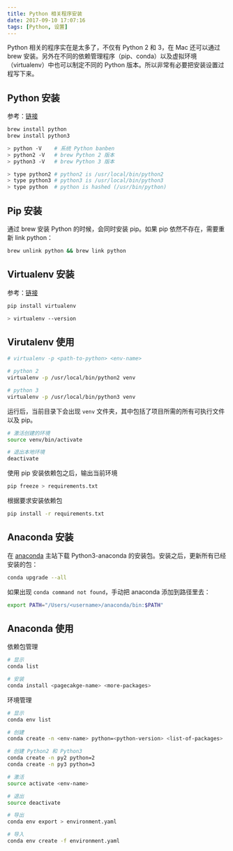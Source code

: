 ```yaml
---
title: Python 相关程序安装
date: 2017-09-10 17:07:16
tags: [Python, 设置]
---
```


Python 相关的程序实在是太多了，不仅有 Python 2 和 3，在 Mac 还可以通过 brew 安装。另外在不同的依赖管理程序（pip、conda）以及虚拟环境（virtualenv）中也可以制定不同的 Python 版本。所以非常有必要把安装设置过程写下来。

## Python 安装

参考：[链接](http://docs.python-guide.org/en/latest/starting/install/osx/)

```sh
brew install python
brew install python3

> python -V    # 系统 Python banben
> python2 -V   # brew Python 2 版本
> python3 -V   # brew Python 3 版本

> type python2 # python2 is /usr/local/bin/python2
> type python3 # python3 is /usr/local/bin/python3
> type python  # python is hashed (/usr/bin/python)
```

## Pip 安装

通过 brew 安装 Python 的时候，会同时安装 pip。如果 pip 依然不存在，需要重新 link python：

```sh
brew unlink python && brew link python
```

## Virtualenv 安装

参考：[链接](http://docs.python-guide.org/en/latest/dev/virtualenvs/#lower-level-virtualenv)

```sh
pip install virtualenv

> virtualenv --version
```

## Virutalenv 使用

```sh
# virtualenv -p <path-to-python> <env-name>

# python 2
virtualenv -p /usr/local/bin/python2 venv

# python 3
virtualenv -p /usr/local/bin/python3 venv
```

运行后，当前目录下会出现 `venv` 文件夹，其中包括了项目所需的所有可执行文件以及 pip。

```sh
# 激活创建的环境
source venv/bin/activate

# 退出本地环境
deactivate
```

使用 pip 安装依赖包之后，输出当前环境

```sh
pip freeze > requirements.txt
```

根据要求安装依赖包

```sh
pip install -r requirements.txt
```

## Anaconda 安装

在 [anaconda](https://www.anaconda.com/download/) 主站下载 Python3-anaconda 的安装包。安装之后，更新所有已经安装的包：

```sh
conda upgrade --all
```

如果出现 `conda command not found`，手动把 anaconda 添加到路径里去：

```sh
export PATH="/Users/<username>/anaconda/bin:$PATH"
```

## Anaconda 使用

依赖包管理

```sh
# 显示
conda list

# 安装
conda install <pagecakge-name> <more-packages>
```

环境管理

```sh
# 显示
conda env list

# 创建
conda create -n <env-name> python=<python-version> <list-of-packages>

# 创建 Python2 和 Python3
conda create -n py2 python=2
conda create -n py3 python=3

# 激活
source activate <env-name>

# 退出
source deactivate

# 导出
conda env export > environment.yaml

# 导入
conda env create -f environment.yaml
```
